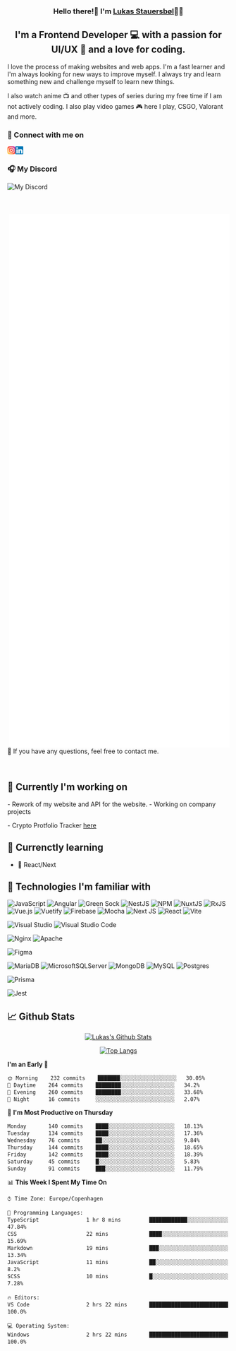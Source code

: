 <h3 align="center">
Hello there!👋 I'm <a target="_blank" href="https://stauersbol.me" rel="noreferrer">Lukas Stauersbøl</a>🙍‍♂️
</h3>

<h2 align="center">
I'm a Frontend Developer 💻 with a passion for UI/UX 🎨 and a love for coding.
</h2>

I love the process of making websites and web apps. I'm a fast learner and I'm always looking for new ways to improve myself.
I always try and learn something new and challenge myself to learn new things.

I also watch anime 📺 and other types of series during my free time if I am not actively coding. I also play video games 🎮 here I play, CSGO, Valorant and more.

### 🔗 Connect with me on
<a href="https://www.linkedin.com/in/lukas-stauersbol/" target="_blank"><img align="left" src="https://raw.githubusercontent.com/Slash1y/Slash1y/main/images/instagram.svg" alt="Lukas Stauersbøl | LinkedIn" width="18px"/></a>
<a href="https://www.instagram.com/lukas_stauersbol" target="_blank"><img align="left" src="https://raw.githubusercontent.com/Slash1y/Slash1y/main/images/linkedin.svg" alt="Lukas Stauersbøl | Instagram" width="18px"/></a>

<br/>

<p align="left">
<h3 align="left">🎧 My Discord</h3>
<img align="left" height="70px" src="https://discord.c99.nl/widget/theme-2/147806323323568128.png" alt="My Discord" />
</p>
<a href="https://anilist.co/user/slashiy/"><img align="right" width="500px" src="metrics.plugin.personal.anilist.svg" /></a>

<br/>
<br/>
<br/>
<p align="left">
💬 If you have any questions, feel free to contact me.
</p>

<br/>
<h2 align="left"> 🔭 Currently I'm working on</h2>
<p align="left">
- Rework of my website and API for the website.
- Working on company projects
 </p>
 <p align="left">
- Crypto Protfolio Tracker <a href=""https://github.com/thomasnyma/crypto-portfolio-tracker>here</a>
</p>
 
## 🌱 Currenctly learning
- 💙 React/Next

## 💼 Technologies I'm familiar with
![JavaScript](https://img.shields.io/badge/javascript-%23323330.svg?style=for-the-badge&logo=javascript&logoColor=%23F7DF1E)
![Angular](https://img.shields.io/badge/angular-%23DD0031.svg?style=for-the-badge&logo=angular&logoColor=white)
![Green Sock](https://img.shields.io/badge/green%20sock-88CE02?style=for-the-badge&logo=greensock&logoColor=white)
![NestJS](https://img.shields.io/badge/nestjs-%23E0234E.svg?style=for-the-badge&logo=nestjs&logoColor=white)
![NPM](https://img.shields.io/badge/NPM-%23000000.svg?style=for-the-badge&logo=npm&logoColor=white)
![NuxtJS](https://img.shields.io/badge/Nuxt-black?style=for-the-badge&logo=nuxt.js&logoColor=white)
![RxJS](https://img.shields.io/badge/rxjs-%23B7178C.svg?style=for-the-badge&logo=reactivex&logoColor=white)
![Vue.js](https://img.shields.io/badge/vuejs-%2335495e.svg?style=for-the-badge&logo=vuedotjs&logoColor=%234FC08D)
![Vuetify](https://img.shields.io/badge/Vuetify-1867C0?style=for-the-badge&logo=vuetify&logoColor=AEDDFF)
![Firebase](https://img.shields.io/badge/firebase-ffca28?style=for-the-badge&logo=firebase&logoColor=black)
![Mocha](https://img.shields.io/badge/Mocha-8D6748?style=for-the-badge&logo=Mocha&logoColor=white)
![Next JS](https://img.shields.io/badge/next.js-000000?style=for-the-badge&logo=nextdotjs&logoColor=white)
![React](https://img.shields.io/badge/React-20232A?style=for-the-badge&logo=react&logoColor=61DAFB)
![Vite]( 	https://img.shields.io/badge/Vite-B73BFE?style=for-the-badge&logo=vite&logoColor=FFD62E)

![Visual Studio](https://img.shields.io/badge/Visual%20Studio-5C2D91.svg?style=for-the-badge&logo=visual-studio&logoColor=white)
![Visual Studio Code](https://img.shields.io/badge/Visual%20Studio%20Code-0078d7.svg?style=for-the-badge&logo=visual-studio-code&logoColor=white)

![Nginx](https://img.shields.io/badge/nginx-%23009639.svg?style=for-the-badge&logo=nginx&logoColor=white)
![Apache](https://img.shields.io/badge/apache-%23D42029.svg?style=for-the-badge&logo=apache&logoColor=white)

![Figma](https://img.shields.io/badge/Figma-F24E1E?style=for-the-badge&logo=figma&logoColor=white)

![MariaDB](https://img.shields.io/badge/MariaDB-003545?style=for-the-badge&logo=mariadb&logoColor=white)
![MicrosoftSQLServer](https://img.shields.io/badge/Microsoft%20SQL%20Sever-CC2927?style=for-the-badge&logo=microsoft%20sql%20server&logoColor=white)
![MongoDB](https://img.shields.io/badge/MongoDB-%234ea94b.svg?style=for-the-badge&logo=mongodb&logoColor=white)
![MySQL](https://img.shields.io/badge/mysql-%2300f.svg?style=for-the-badge&logo=mysql&logoColor=white)
![Postgres](https://img.shields.io/badge/postgres-%23316192.svg?style=for-the-badge&logo=postgresql&logoColor=white)

![Prisma](https://img.shields.io/badge/Prisma-3982CE?style=for-the-badge&logo=Prisma&logoColor=white)

![Jest](https://img.shields.io/badge/-jest-%23C21325?style=for-the-badge&logo=jest&logoColor=white)


## 📈 Github Stats
<p align="center">
<a href="https://github.com/slash1y" target="_blank"><img width="450px" src="https://github-readme-stats.vercel.app/api?username=stauersbol&count_private=true&show_icons=true&theme=vue" alt="Lukas's Github Stats" /></a>
</p>
<p align="center">
<a href="https://github.com/slash1y" target="_blank"><img src="https://github-readme-stats.vercel.app/api/top-langs?username=stauersbol&layout=compact&langs_count=8&theme=vue" alt="Top Langs" /></a>
</p>

<!--START_SECTION:waka-->
**I'm an Early 🐤** 

```text
🌞 Morning    232 commits    ███████░░░░░░░░░░░░░░░░░░   30.05% 
🌆 Daytime    264 commits    ████████░░░░░░░░░░░░░░░░░   34.2% 
🌃 Evening    260 commits    ████████░░░░░░░░░░░░░░░░░   33.68% 
🌙 Night      16 commits     ░░░░░░░░░░░░░░░░░░░░░░░░░   2.07%

```
📅 **I'm Most Productive on Thursday** 

```text
Monday       140 commits    ████░░░░░░░░░░░░░░░░░░░░░   18.13% 
Tuesday      134 commits    ████░░░░░░░░░░░░░░░░░░░░░   17.36% 
Wednesday    76 commits     ██░░░░░░░░░░░░░░░░░░░░░░░   9.84% 
Thursday     144 commits    ████░░░░░░░░░░░░░░░░░░░░░   18.65% 
Friday       142 commits    ████░░░░░░░░░░░░░░░░░░░░░   18.39% 
Saturday     45 commits     █░░░░░░░░░░░░░░░░░░░░░░░░   5.83% 
Sunday       91 commits     ███░░░░░░░░░░░░░░░░░░░░░░   11.79%

```


📊 **This Week I Spent My Time On** 

```text
⌚︎ Time Zone: Europe/Copenhagen

💬 Programming Languages: 
TypeScript               1 hr 8 mins         ████████████░░░░░░░░░░░░░   47.84% 
CSS                      22 mins             ████░░░░░░░░░░░░░░░░░░░░░   15.69% 
Markdown                 19 mins             ███░░░░░░░░░░░░░░░░░░░░░░   13.34% 
JavaScript               11 mins             ██░░░░░░░░░░░░░░░░░░░░░░░   8.2% 
SCSS                     10 mins             █░░░░░░░░░░░░░░░░░░░░░░░░   7.28%

🔥 Editors: 
VS Code                  2 hrs 22 mins       █████████████████████████   100.0%

💻 Operating System: 
Windows                  2 hrs 22 mins       █████████████████████████   100.0%

```


<!--END_SECTION:waka-->
